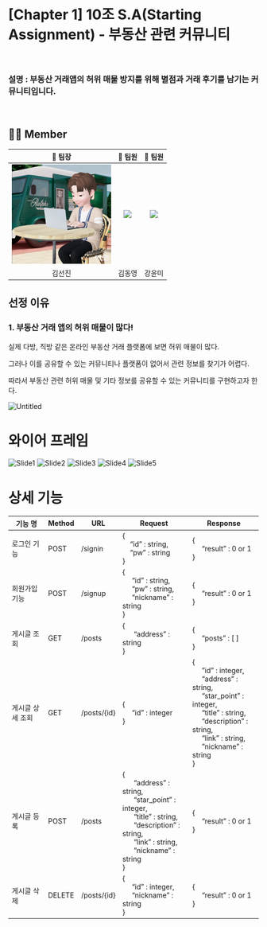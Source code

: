 # [Chapter 1] 10조 S.A(Starting Assignment) - 부동산 관련 커뮤니티

</br>

### 설명 : 부동산 거래앱의 허위 매물 방지를 위해 별점과 거래 후기를 남기는 커뮤니티입니다.

</br>

## 🧑‍💻 Member
<div align="center">

| 🧑 팀장 | 🧑 팀원 | 🧑 팀원 |
| :---: | :---: | :---: |
| [<img src= "https://github.com/KumohDaseong/2021_SwBank/blob/main/readme_img/kimseonjin.png" width = "200">](https://github.com/gimseonjin)| [<img src="https://avatars.githubusercontent.com/u/81272109?v=4" width = "200">](https://github.com/asdf8397)| [<img src="https://avatars.githubusercontent.com/u/107820634?v=4" width = "200" >](https://github.com/kangyunmi)|
| 김선진 | 김동영 | 강윤미 |
 


</div>

## 선정 이유

### 1. 부동산 거래 앱의 허위 매물이 많다!

실제 다방, 직방 같은 온라인 부동산 거래 플랫폼에 보면 허위 매물이 많다. 

그러나 이를 공유할 수 있는 커뮤니티나 플랫폼이 없어서 관련 정보를 찾기가 어렵다.

따라서 부동산 관련 허위 매물 및 기타 정보를 공유할 수 있는 커뮤니티를 구현하고자 한다.

![Untitled](https://user-images.githubusercontent.com/66009926/174543867-d4e9589e-62b5-43f9-b489-08efdea41c18.png)

# 와이어 프레임

![Slide1](https://user-images.githubusercontent.com/66009926/174580256-28ad6745-c79a-4715-98de-b094d28d78fd.jpg)
![Slide2](https://user-images.githubusercontent.com/66009926/174580271-8823a247-7312-4373-87fd-74cbcefb5c46.jpg)
![Slide3](https://user-images.githubusercontent.com/66009926/174580275-5c4fa344-8d86-4d06-af8e-b966e95bd552.jpg)
![Slide4](https://user-images.githubusercontent.com/66009926/174580277-8b7d602c-1054-4dfb-8e6f-77c5f14960f7.jpg)
![Slide5](https://user-images.githubusercontent.com/66009926/174580283-cb746a95-1c07-4ee9-a87d-149fd709ade1.jpg)


# 상세 기능

| 기능 명 | Method | URL | Request | Response |
| --- | --- | --- | --- | --- |
| 로그인 기능 | POST | /signin | { </br> &nbsp;&nbsp;&nbsp;&nbsp;“id” : string, </br> &nbsp;&nbsp;&nbsp;&nbsp;“pw” : string </br>} | { </br> &nbsp;&nbsp;&nbsp; &nbsp;“result” : 0 or 1 </br>} |
| 회원가입 기능 | POST | /signup | {</br> &nbsp;&nbsp;&nbsp; &nbsp;“id” : string,</br> &nbsp;&nbsp;&nbsp; &nbsp;“pw” : string,</br> &nbsp;&nbsp;&nbsp; &nbsp;“nickname” : string</br>} | { </br> &nbsp;&nbsp;&nbsp; &nbsp;“result” : 0 or 1 </br>} |
| 게시글 조회 | GET | /posts | {</br> &nbsp;&nbsp;&nbsp; &nbsp; “address” : string</br>} | {</br> &nbsp;&nbsp;&nbsp; &nbsp;“posts” : [ ] </br>} |
| 게시글 상세 조회 | GET | /posts/{id} | {</br> &nbsp;&nbsp;&nbsp; &nbsp;“id” : integer</br>} | {</br> &nbsp;&nbsp;&nbsp; &nbsp;”id” : integer, </br> &nbsp;&nbsp;&nbsp; &nbsp;“address” : string, </br> &nbsp;&nbsp;&nbsp; &nbsp;“star_point” : integer, </br> &nbsp;&nbsp;&nbsp; &nbsp;“title” : string, </br> &nbsp;&nbsp;&nbsp; &nbsp;“description” : string, </br> &nbsp;&nbsp;&nbsp; &nbsp;“link” : string, </br> &nbsp;&nbsp;&nbsp; &nbsp;”nickname” : string</br>} |
| 게시글 등록 | POST | /posts | {</br> &nbsp;&nbsp;&nbsp; &nbsp; “address” : string, </br> &nbsp;&nbsp;&nbsp; &nbsp; “star_point” : integer, </br> &nbsp;&nbsp;&nbsp; &nbsp; “title” : string, </br> &nbsp;&nbsp;&nbsp; &nbsp; “description” : string, </br> &nbsp;&nbsp;&nbsp; &nbsp; “link” : string, </br> &nbsp;&nbsp;&nbsp; &nbsp; ”nickname” : string </br>} | {</br> &nbsp;&nbsp;&nbsp; &nbsp;“result” : 0 or 1</br>} |
| 게시글 삭제 | DELETE | /posts/{id} | {</br> &nbsp;&nbsp;&nbsp; &nbsp;“id” : integer,</br> &nbsp;&nbsp;&nbsp; &nbsp;“nickname” : string </br>} | {</br> &nbsp;&nbsp;&nbsp; &nbsp;“result” : 0 or 1</br>} |
